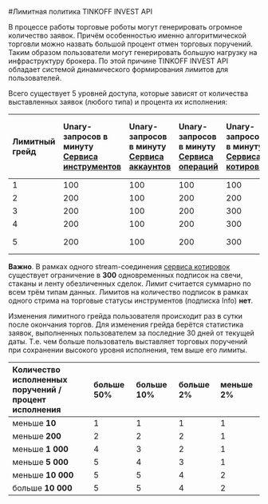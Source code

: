 #Лимитная политика TINKOFF INVEST API

В процессе работы торговые роботы могут генерировать огромное количество заявок. Причём особенностью именно 
алгоритмической торговли можно назвать большой процент отмен торговых поручений. Таким образом пользователи 
могут генерировать большую нагрузку на инфраструктуру брокера. По этой причине TINKOFF INVEST API 
обладает системой динамического формирования лимитов для пользователей. 

Всего существует 5 уровней доступа, которые зависят от количества выставленных заявок (любого типа) и
процента их исполнения:

| Лимитный грейд | Unary-запросов в минуту</br>[Сервиса инструментов](/investAPI/head-instruments/) | Unary-запросов в минуту</br>[Сервиса аккаунтов](/investAPI/head-users/) | Unary-запросов в минуту</br>[Сервиса операций](/investAPI/head-operations/) | Unary-запросов в минуту</br>[Сервиса котировок](/investAPI/head-marketdata/) | Unary-запросов в минуту</br>[Сервиса стоп-заявок](/investAPI/head-stoporders/) | Unary-запросов в минуту</br>[Песочницы](/investAPI/head-sandbox/) | Активных stream-соединений</br>[Сервиса котировок](/investAPI/head-marketdata/) | Активных stream-соединений</br>[Сервиса торговых поручений](/investAPI/head-orders/) | Unary-запросов в минуту</br>[Сервиса торговых поручений](/investAPI/head-orders/)
| :------------- | :-------------- | :-------------- | :-------------- | :-------------- | :-------------- | :-------------- | :-------------- | :-------------- | :-------------- |
| 1              | 100             | 100             | 100             | 100             | 10              | 100             | 2               | 1               | 100              |
| 2              | 200             | 100             | 200             | 200             | 20              | 200             | 4               | 1               | 100              |
| 3              | 200             | 100             | 200             | 300             | 30              | 200             | 5               | 1               | 100             |
| 4              | 200             | 100             | 200             | 300             | 40              | 200             | 16              | 1               | 200             |
| 5              | 200             | 100             | 200   	       | 300             | 50              | 200             | Не ограничено   | 1               | 300             |

**Важно**. В рамках одного stream-соединения [сервиса котировок](/investAPI/head-marketdata/) существует 
ограничение в **300** одновременных подписок на свечи, стаканы и ленту обезличенных сделок. Лимит считается
суммарно по всем трём типам данных. Лимитов на количество подписок в рамках одного стрима на торговые
статусы инструментов (подписка Info) **нет**. 

Изменения лимитного грейда пользователя происходит раз в сутки после окончания торгов. Для изменения
грейда берётся статистика заявок, выполненных пользователем за последние 30 дней от текущей даты. 
Т.е. чем больше пользователь выставляет торговых поручений при сохранении высокого уровня исполнения, 
тем выше его лимиты.

| Количество исполненных поручений / </br> процент исполнения | больше 50% | больше 10% | больше 2% | меньше 2% |
| :-------------------- | :--------- | :--------- | :--------- | :--------- |
| меньше **10**         | 1          | 1          | 1          | 1          | 
| меньше **200**        | 2          | 2          | 2          | 1          | 
| меньше **1 000**      | 4          | 3          | 2          | 1          | 
| меньше **5 000**      | 5          | 4          | 3          | 1          | 
| меньше **10 000**     | 5          | 5          | 4          | 2          | 
| больше **10 000**     | 5          | 5          | 4          | 2          | 
